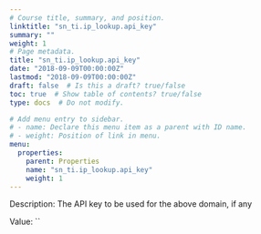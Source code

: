 ```yaml
---
# Course title, summary, and position.
linktitle: "sn_ti.ip_lookup.api_key"
summary: ""
weight: 1
# Page metadata.
title: "sn_ti.ip_lookup.api_key"
date: "2018-09-09T00:00:00Z"
lastmod: "2018-09-09T00:00:00Z"
draft: false  # Is this a draft? true/false
toc: true  # Show table of contents? true/false
type: docs  # Do not modify.

# Add menu entry to sidebar.
# - name: Declare this menu item as a parent with ID name.
# - weight: Position of link in menu.
menu:
  properties:
    parent: Properties
    name: "sn_ti.ip_lookup.api_key"
    weight: 1
---
```


Description: The API key to be used for the above domain, if any 


Value: ``